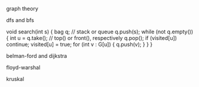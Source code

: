 
graph theory

dfs and bfs

void search(int s) {
	bag q; // stack<int> or queue<int>
	q.push(s);
	while (not q.empty()) {
		int u = q.take(); // top() or front(), respectively
		q.pop();
		if (visited[u]) continue;
		visited[u] = true;
		for (int v : G[u]) {
			q.push(v);
		}
	}
}

belman-ford and dijkstra

floyd-warshal

kruskal
